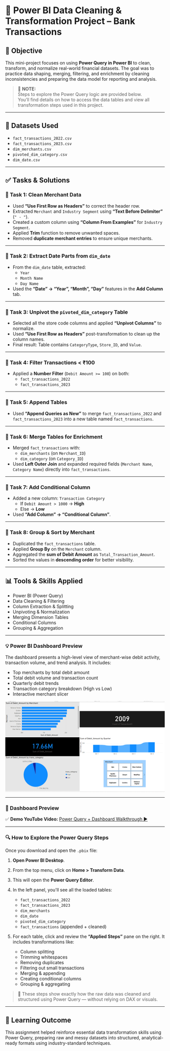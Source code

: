 
# 🧹 Power BI Data Cleaning & Transformation Project – Bank Transactions

## 📌 Objective

This mini-project focuses on using **Power Query in Power BI** to clean, transform, and normalize real-world financial datasets. The goal was to practice data shaping, merging, filtering, and enrichment by cleaning inconsistencies and preparing the data model for reporting and analysis.

> 📝 **NOTE:**  
> Steps to explore the Power Query logic are provided below.  
> You’ll find details on how to access the data tables and view all transformation steps used in this project.

---

## 📁 Datasets Used

- `fact_transactions_2022.csv`
- `fact_transactions_2023.csv`
- `dim_merchants.csv`
- `pivoted_dim_category.csv`
- `dim_date.csv`

---

## ✅ Tasks & Solutions

### 🔹 Task 1: Clean Merchant Data
- Used **“Use First Row as Headers”** to correct the header row.
- Extracted `Merchant` and `Industry Segment` using **“Text Before Delimiter”** (`" - "`).
- Created a custom column using **“Column From Examples”** for `Industry Segment`.
- Applied **Trim** function to remove unwanted spaces.
- Removed **duplicate merchant entries** to ensure unique merchants.

---

### 🔹 Task 2: Extract Date Parts from `dim_date`
- From the `dim_date` table, extracted:
  - `Year`
  - `Month Name`
  - `Day Name`
- Used the **“Date” → “Year”, “Month”, “Day”** features in the **Add Column** tab.

---

### 🔹 Task 3: Unpivot the `pivoted_dim_category` Table
- Selected all the store code columns and applied **“Unpivot Columns”** to normalize.
- Used **“Use First Row as Headers”** post-transformation to clean up the column names.
- Final result: Table contains `CategoryType`, `Store_ID`, and `Value`.

---

### 🔹 Task 4: Filter Transactions < ₹100
- Applied a **Number Filter** (`Debit Amount >= 100`) on both:
  - `fact_transactions_2022`
  - `fact_transactions_2023`

---

### 🔹 Task 5: Append Tables
- Used **“Append Queries as New”** to merge `fact_transactions_2022` and `fact_transactions_2023` into a new table named `fact_transactions`.

---

### 🔹 Task 6: Merge Tables for Enrichment
- Merged `fact_transactions` with:
  - `dim_merchants` (on `Merchant_ID`)
  - `dim_category` (on `Category_ID`)
- Used **Left Outer Join** and expanded required fields (`Merchant Name`, `Category Name`) directly into `fact_transactions`.

---

### 🔹 Task 7: Add Conditional Column
- Added a new column: `Transaction Category`
  - If `Debit Amount > 1000` → **High**
  - Else → **Low**
- Used **“Add Column” → “Conditional Column”**.

---

### 🔹 Task 8: Group & Sort by Merchant
- Duplicated the `fact_transactions` table.
- Applied **Group By** on the `Merchant` column.
- Aggregated the **sum of Debit Amount** as `Total_Transaction_Amount`.
- Sorted the values in **descending order** for better visibility.

---

## 📊 Tools & Skills Applied

- Power BI (Power Query)
- Data Cleaning & Filtering
- Column Extraction & Splitting
- Unpivoting & Normalization
- Merging Dimension Tables
- Conditional Columns
- Grouping & Aggregation
  
---

### 💡 Power BI Dashboard Preview

The dashboard presents a high-level view of merchant-wise debit activity, transaction volume, and trend analysis. It includes:

- Top merchants by total debit amount
- Total debit volume and transaction count
- Quarterly debit trends
- Transaction category breakdown (High vs Low)
- Interactive merchant slicer

![Bank Transactions Dashboard](https://github.com/ozaairrr/data-analytics-learnings/blob/d1f29bbd50139d38d0eb96b8bc97e15cc95c594b/power-query-data-cleaning-bank-transactions/Bank_Transactions_Dashboard.png?raw=true)

---

### 🎥 Dashboard Preview

✅ **Demo YouTube Video:** [Power Query + Dashboard Walkthrough ▶️](https://youtu.be/THMwVyUV-G0)


---
### 🔍 How to Explore the Power Query Steps

Once you download and open the `.pbix` file:

1. **Open Power BI Desktop**.
2. From the top menu, click on **Home > Transform Data**.
3. This will open the **Power Query Editor**.
4. In the left panel, you'll see all the loaded tables:
   - `fact_transactions_2022`
   - `fact_transactions_2023`
   - `dim_merchants`
   - `dim_date`
   - `pivoted_dim_category`
   - `fact_transactions` (appended + cleaned)

5. For each table, click and review the **“Applied Steps”** pane on the right.
   It includes transformations like:
   - Column splitting
   - Trimming whitespaces
   - Removing duplicates
   - Filtering out small transactions
   - Merging & appending
   - Creating conditional columns
   - Grouping & aggregating

> 🔧 These steps show exactly how the raw data was cleaned and structured using Power Query — without relying on DAX or visuals.


---

## 🧠 Learning Outcome

This assignment helped reinforce essential data transformation skills using Power Query, preparing raw and messy datasets into structured, analytical-ready formats using industry-standard techniques.




